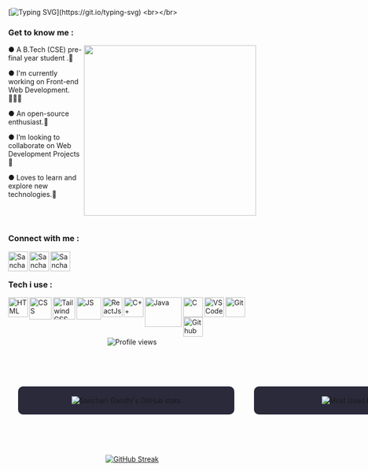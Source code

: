 
<!---
sancharigandhi/sancharigandhi is a ✨ special ✨ repository because its `README.md` (this file) appears on your GitHub profile.
You can click the Preview link to take a look at your changes.
--->
[![Typing SVG](https://readme-typing-svg.herokuapp.com?font=Comic+Sans+ms&color=%23B851F7&size=30&center=true&vCenter=true&lines=Hello+There!;I+am+Sanchari.)](https://git.io/typing-svg)
<br></br>
<h3 align="left" style="font-weight:bold">Get to know me :</h3>
<img align="right" width="350" height="346" src="https://github.com/M0nica/M0nica/blob/main/octomonica/m0nica-octocat-rotating.gif?raw=true">

● A B.Tech (CSE) pre-final year student .👀

● I'm currently working on Front-end Web Development.👩🏽‍💻

● An open-source enthusiast.💜

● I’m looking to collaborate on Web Development Projects👯 

● Loves to learn and explore new technologies.🌱


<br></br>
<h3 align="left" style="font-weight:bold">Connect with me :</h3>

<a href="https://www.linkedin.com/in/sanchari-gandhi-458473273/" >
  <img align="left" alt="Sanchari Gandhi - LinkedIn" width="40px" src="https://upload.wikimedia.org/wikipedia/commons/thumb/e/e9/Linkedin_icon.svg/256px-Linkedin_icon.svg.png"/>
</a>
<a href="mailto:sancharigandhi474@gmail.com">
  <img align="left" alt="Sanchari Gandhi - Google Mail" width="40px" src="https://api.iconify.design/logos:google-gmail.svg"/>
</a>
<a href="https://www.instagram.com/sanchari_1708/">
  <img align="left" alt="Sanchari Gandhi - Instagram" width="40px" src="https://www.vectorlogo.zone/logos/instagram/instagram-icon.svg"/>
</a>


<br></br>
<h3 align="left" style="font-weight:bold">Tech i use :</h3>
<a href="https://www.w3schools.com/html/"><img align="left" alt="HTML" width="40px" src="https://seeklogo.com/images/H/html5-without-wordmark-color-logo-14D252D878-seeklogo.com.png"/></a>
<a href="https://www.w3schools.com/Css/"><img align="left" alt="CSS" width="45px" src="https://www.logolynx.com/images/logolynx/s_0d/0d35ef6c8d4fdaf0590228404dc6448b.png"/></a>
<a href="https://tailwindcss.com/"><img align="left" alt="Tailwind CSS" width="45px" src="https://encrypted-tbn0.gstatic.com/images?q=tbn:ANd9GcTSDKn3vA2YUbXzN0ZC3gALWJ08gJN-Drl15w&s"/></a>
<a href="https://www.w3schools.com/js/DEFAULT.asp"><img align="left" alt="JS" width="50px" height = "45px"src="https://cdn-icons-png.flaticon.com/512/5968/5968292.png"/></a>
<a href="https://reactjs.org/"><img align="left" alt="ReactJs" width="40px" src="https://api.iconify.design/logos:react.svg"/></a>
<a href="https://isocpp.org/"><img align="left" alt="C++" width="40px" src="https://seeklogo.com/images/C/c-logo-43CE78FF9C-seeklogo.com.png"/><a>
<a href="https://www.w3schools.com/java/"><img align="left" alt="Java" width="75px" height="60px"src="https://i.pinimg.com/originals/79/5e/bb/795ebb5f4a470cd7242136237f61fc53.png"/></a>
<a href="https://www.tutorialspoint.com/cprogramming/index.htm"><img align="left" alt="C" width="40px" src="https://seeklogo.com/images/C/c-programming-language-logo-9B32D017B1-seeklogo.com.png"/></a>
<a href="https://code.visualstudio.com/"><img align="left" alt="VSCode" width="40px" src="https://www.vectorlogo.zone/logos/visualstudio_code/visualstudio_code-icon.svg"/></a>
<a href="https://git-scm.com/"><img align="left" alt="Git" width="40px" src="https://avatars.githubusercontent.com/u/18133?s=280&v=4"/></a>
<a href="https://github.com/"><img align="left" alt="Github" width="40px" src="https://api.iconify.design/logos:github-octocat.svg"/></a>

<br></br>
<br></br>

<div align="center"> 
  <!-- Profile views -->
  <img src="https://komarev.com/ghpvc/?username=sancharigandhi&style=for-the-badge" alt="Profile views" />

  <br><br>
</div>

<div align = "center"style="display: flex; flex-wrap: nowrap; justify-content: space-between; align-items: flex-start; gap: 20px; width: 100%; max-width: 1200px; margin: 0 auto; padding: 20px; box-sizing: border-box;">
  <!-- Sanchari's GitHub stats -->
  <div style="background-color: #2A2A3B; border-radius: 10px; padding: 20px; flex: 1; min-width: 400px; max-width: 600px; text-align: center;">
    <img src="https://github-readme-stats.vercel.app/api?username=sancharigandhi&show_icons=true&theme=jolly" alt="Sanchari Gandhi's GitHub stats" style="max-width: 100%; height: auto;" />
  </div>
   <br><br>
  <!-- Top Languages -->
  <div style="background-color: #2A2A3B; border-radius: 10px; padding: 20px; flex: 1; min-width: 400px; max-width: 600px; text-align: center;">
    <img src="https://github-readme-stats.vercel.app/api/top-langs/?username=sancharigandhi&layout=compact&theme=jolly" alt="Most Used Languages" style="max-width: 100%; height: auto;" />
  </div>
</div>


<br><br>

<!-- GitHub Streak -->
<div align="center" style="text-align: center;">
  <a href="https://git.io/streak-stats">
    <img src="https://github-readme-streak-stats.herokuapp.com?user=sancharigandhi&theme=midnight-purple&hide_border=true&date_format=M%20j%5B%2C%20Y%5D" alt="GitHub Streak" />
  </a>
</div>



